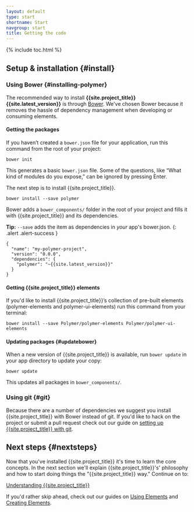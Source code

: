 ```yaml
---
layout: default
type: start
shortname: Start
navgroup: start
title: Getting the code
---
```


{% include toc.html %}

## Setup & installation {#install}

### Using Bower {#installing-polymer}

The recommended way to install **{{site.project_title}} {{site.latest_version}}** is through [Bower](http://bower.io/). We've chosen Bower because it removes the hassle of dependency management when developing or consuming elements.

#### Getting the packages

If you haven’t created a `bower.json` file for your application, run this command from the root of your project:

    bower init

This generates a basic `bower.json` file. Some of the questions, like “What kind of modules do you expose,” can be ignored by pressing Enter.

The next step is to install {{site.project_title}}.

    bower install --save polymer

Bower adds a `bower_components/` folder in the root of your project and fills it with {{site.project_title}} and its dependencies.

**Tip:** `--save` adds the item as dependencies in *your* app's bower.json.
{: .alert .alert-success }

```
{
  "name": "my-polymer-project",
  "version": "0.0.0",
  "dependencies": {
    "polymer": "~{{site.latest_version}}"
  }
}
```

#### Getting {{site.project_title}} elements

If you'd like to install {{site.project_title}}’s collection of pre-built elements (polymer-elements and polymer-ui-elements) run this command from your terminal:

    bower install --save Polymer/polymer-elements Polymer/polymer-ui-elements

#### Updating packages {#updatebower}

When a new version of {{site.project_title}} is available, run `bower update`
in your app directory to update your copy:

    bower update

This updates all packages in `bower_components/`.

### Using git {#git}

Because there are a number of dependencies we suggest you install {{site.project_title}} with Bower instead of git. If you'd like to hack on the project or submit a pull request check out our guide on [setting up {{site.project_title}} with git](/resources/tooling-strategy.html#git).

## Next steps {#nextsteps}

Now that you've installed {{site.project_title}} it's time to learn the core concepts. In the next section we'll explain {{site.project_title}}'s' philosophy and how to start doing things the "{{site.project_title}} way." Continue on to:

<a href="/docs/start/everything.html" class="paper-button"><polymer-ui-icon src="/images/picons/ic_arrowForward_dark_.png"></polymer-ui-icon>Understanding {{site.project_title}}</a>

If you'd rather skip ahead, check out our guides on [Using Elements](/docs/start/usingelements.html) and [Creating Elements](/docs/start/creatingelements.html).
